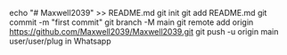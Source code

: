 echo "# Maxwell2039" >> README.md
git init
git add README.md
git commit -m "first commit"
git branch -M main
git remote add origin https://github.com/Maxwell2039/Maxwell2039.git
git push -u origin main user/user/plug in Whatsapp 
